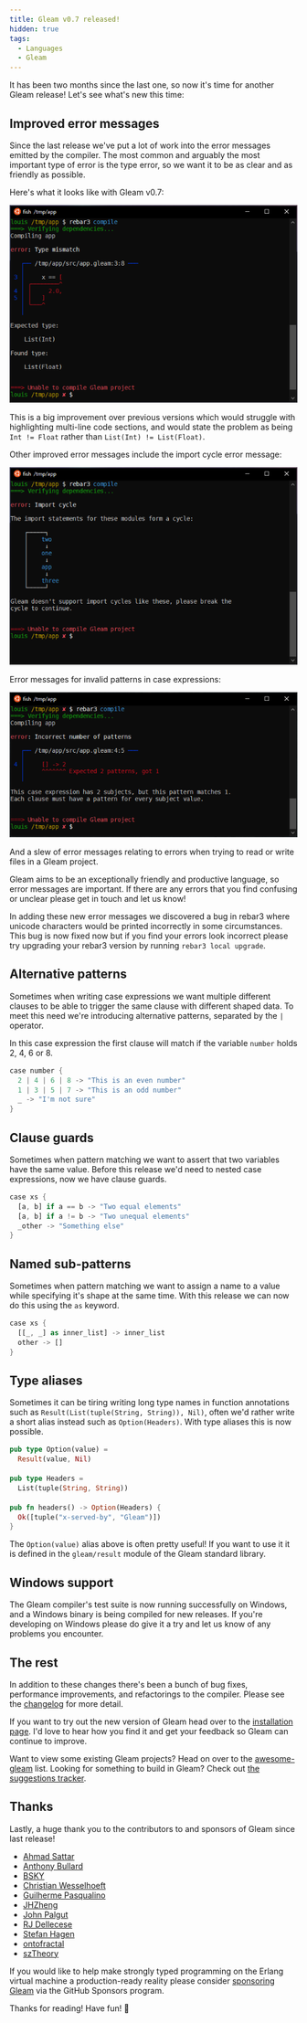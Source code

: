 ```yaml
---
title: Gleam v0.7 released!
hidden: true
tags:
  - Languages
  - Gleam
---
```


It has been two months since the last one, so now it's time for another Gleam
release! Let's see what's new this time:

## Improved error messages

Since the last release we've put a lot of work into the error messages emitted
by the compiler. The most common and arguably the most important type of error
is the type error, so we want it to be as clear and as friendly as possible.

Here's what it looks like with Gleam v0.7:

<img src="/img/blog/gleam-v0.7-released/type-error.png" alt="A terminal showing a type error message">

This is a big improvement over previous versions which would struggle with
highlighting multi-line code sections, and would state the problem as being
`Int != Float` rather than `List(Int) != List(Float)`.

Other improved error messages include the import cycle error message:

<img src="/img/blog/gleam-v0.7-released/import-cycle.png" alt="A terminal showing an import cycle error message">

Error messages for invalid patterns in case expressions:

<img src="/img/blog/gleam-v0.7-released/incorrect-number-of-patterns.png" alt="A terminal showing a pattern matching error message">

And a slew of error messages relating to errors when trying to read or write
files in a Gleam project.

Gleam aims to be an exceptionally friendly and productive language, so error
messages are important. If there are any errors that you find confusing or
unclear please get in touch and let us know!

In adding these new error messages we discovered a bug in rebar3 where unicode
characters would be printed incorrectly in some circumstances. This bug is now
fixed now but if you find your errors look incorrect please try upgrading
your rebar3 version by running `rebar3 local upgrade`.


## Alternative patterns

Sometimes when writing case expressions we want multiple different clauses to
be able to trigger the same clause with different shaped data. To meet this
need we're introducing alternative patterns, separated by the `|` operator.

In this case expression the first clause will match if the variable `number`
holds 2, 4, 6 or 8.

```rust
case number {
  2 | 4 | 6 | 8 -> "This is an even number"
  1 | 3 | 5 | 7 -> "This is an odd number"
  _ -> "I'm not sure"
}
```


## Clause guards

Sometimes when pattern matching we want to assert that two variables have the
same value. Before this release we'd need to nested case expressions, now we
have clause guards.

```rust
case xs {
  [a, b] if a == b -> "Two equal elements"
  [a, b] if a != b -> "Two unequal elements"
  _other -> "Something else"
}
```


## Named sub-patterns

Sometimes when pattern matching we want to assign a name to a value while
specifying it's shape at the same time. With this release we can now do this
using the `as` keyword.

```rust
case xs {
  [[_, _] as inner_list] -> inner_list
  other -> []
}
```


## Type aliases

Sometimes it can be tiring writing long type names in function annotations
such as `Result(List(tuple(String, String)), Nil)`, often we'd rather write a
short alias instead such as `Option(Headers)`. With type aliases this is now
possible.


```rust
pub type Option(value) =
  Result(value, Nil)

pub type Headers =
  List(tuple(String, String))

pub fn headers() -> Option(Headers) {
  Ok([tuple("x-served-by", "Gleam")])
}
```

The `Option(value)` alias above is often pretty useful! If you want to use it
it is defined in the `gleam/result` module of the Gleam standard library.


## Windows support

The Gleam compiler's test suite is now running successfully on Windows, and a
Windows binary is being compiled for new releases. If you're developing on
Windows please do give it a try and let us know of any problems you encounter.


## The rest

In addition to these changes there's been a bunch of bug fixes, performance
improvements, and refactorings to the compiler. Please see the
[changelog](https://github.com/gleam-lang/gleam/blob/master/CHANGELOG.md) for
more detail.

If you want to try out the new version of Gleam head over to the [installation
page][installation]. I'd love to hear how you find it and get your feedback so
Gleam can continue to improve.

Want to view some existing Gleam projects? Head on over to the
[awesome-gleam][awesome-gleam] list. Looking for something to build in
Gleam? Check out [the suggestions tracker][suggestions].

[awesome-gleam]: https://github.com/gleam-lang/awesome-gleam
[suggestions]: https://github.com/gleam-lang/suggestions/issues
[installation]: https://gleam.run/getting-started/installing-gleam.html


## Thanks

Lastly, a huge thank you to the contributors to and sponsors of Gleam since
last release!

- [Ahmad Sattar](https://github.com/thehabbos007)
- [Anthony Bullard](https://github.com/gamebox)
- [BSKY](https://github.com/imbsky)
- [Christian Wesselhoeft](https://github.com/xtian)
- [Guilherme Pasqualino](https://github.com/ggpasqualino)
- [JHZheng](https://github.com/zjhmale)
- [John Palgut](https://github.com/Jwsonic)
- [RJ Dellecese](https://github.com/rjdellecese)
- [Stefan Hagen](https://github.com/sthagen)
- [ontofractal](https://github.com/ontofractal)
- [szTheory](https://github.com/szTheory)


If you would like to help make strongly typed programming on the Erlang
virtual machine a production-ready reality please consider [sponsoring
Gleam][sponsor] via the GitHub Sponsors program.

Thanks for reading! Have fun! 💜

[sponsor]: https://github.com/sponsors/lpil
